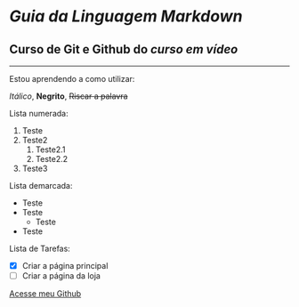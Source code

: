 # _Guia da Linguagem Markdown_

## Curso de Git e Github do *curso em vídeo*
---

Estou aprendendo a como utilizar:

*Itálico*, **Negrito**, ~~Riscar a palavra~~


Lista numerada:
1. Teste
0. Teste2
   1. Teste2.1
   2. Teste2.2
1. Teste3


Lista demarcada:
* Teste
* Teste
   * Teste
* Teste


Lista de Tarefas:
- [x] Criar a página principal
- [ ] Criar a página da loja

[Acesse meu Github](https://github.com/devgustavotinti)
